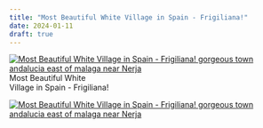 ```yaml
---
title: "Most Beautiful White Village in Spain - Frigiliana!"
date: 2024-01-11
draft: true
---
```


[![Most Beautiful White Village in Spain - Frigiliana!  gorgeous town andalucia east of malaga near Nerja ](http://soultravelers3new.local/wp-content/uploads/2025/09/6a00e5502a9507883302c8d3a7d7ce200b-200wi.jpg "Most Beautiful White Village in Spain - Frigiliana!  gorgeous town andalucia east of malaga near Nerja ")](https://soultravelers3.typepad.com/.a/6a00e5502a9507883302c8d3a7d7ce200b-pi)[](https://soultravelers3.typepad.com/.a/6a00e5502a9507883302c8d3a7d734200b-pi)Most Beautiful White  
Village in Spain - Frigiliana!  

<!--more-->

[![Most Beautiful White Village in Spain - Frigiliana!  gorgeous town andalucia east of malaga near Nerja ](http://soultravelers3new.local/wp-content/uploads/2025/09/6a00e5502a9507883302c8d3a3f60a200c-500wi.jpg "Most Beautiful White Village in Spain - Frigiliana!  gorgeous town andalucia east of malaga near Nerja ")](http://soultravelers3new.local/wp-content/uploads/2024/01/2aea1de8f0063bdcc503133b6d83bff1-scaled.jpg)
